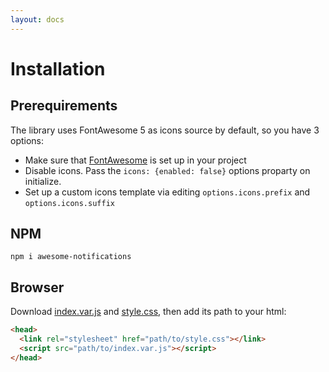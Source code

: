 ```yaml
---
layout: docs
---
```



# Installation


## Prerequirements

The library uses FontAwesome 5 as icons source by default, so you have 3 options:
* Make sure that [FontAwesome](https://fontawesome.com/start) is set up in your project
* Disable icons. Pass the `icons: {enabled: false}` options proparty on initialize.
* Set up a custom icons template via editing `options.icons.prefix` and `options.icons.suffix`


## NPM

```
npm i awesome-notifications
```

## Browser

Download [index.var.js](/dist/index.var.js) and [style.css](/dist/style.css), then add its path to your html:

```html
<head>
  <link rel="stylesheet" href="path/to/style.css"></link>
  <script src="path/to/index.var.js"></script>
</head>
```
